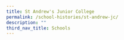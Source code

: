 ```yaml
---
title: St Andrew's Junior College
permalink: /school-histories/st-andrew-jc/
description: ""
third_nav_title: Schools
---
```



